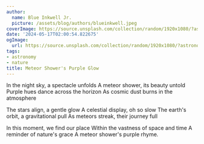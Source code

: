 ```yaml
---
author:
  name: Blue Inkwell Jr.
  picture: /assets/blog/authors/blueinkwell.jpeg
coverImage: https://source.unsplash.com/collection/random/1920x1080/?astronomy
date: '2024-05-17T02:00:54.822675'
ogImage:
  url: https://source.unsplash.com/collection/random/1920x1080/?astronomy
tags:
- astronomy
- nature
title: Meteor Shower's Purple Glow
---
```


In the night sky, a spectacle unfolds
A meteor shower, its beauty untold
Purple hues dance across the horizon
As cosmic dust burns in the atmosphere

The stars align, a gentle glow
A celestial display, oh so slow
The earth's orbit, a gravitational pull
As meteors streak, their journey full

In this moment, we find our place
Within the vastness of space and time
A reminder of nature's grace
A meteor shower's purple rhyme.
